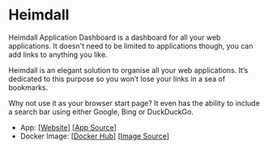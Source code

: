 # Heimdall

Heimdall Application Dashboard is a dashboard for all your web applications. It doesn't need to be limited to applications though, you can add links to anything you like.

Heimdall is an elegant solution to organise all your web applications. It’s dedicated to this purpose so you won’t lose your links in a sea of bookmarks.

Why not use it as your browser start page? It even has the ability to include a search bar using either Google, Bing or DuckDuckGo.
- App: [[Website](https://heimdall.site/)] [[App Source](https://github.com/linuxserver/Heimdall)]
- Docker Image: [[Docker Hub](https://hub.docker.com/)] [[Image Source](https://hub.docker.com/r/linuxserver/heimdall/)]
